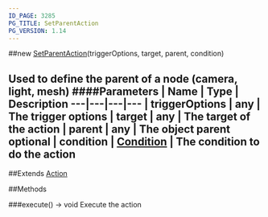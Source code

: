 ```yaml
---
ID_PAGE: 3285
PG_TITLE: SetParentAction
PG_VERSION: 1.14
---
```

##new [SetParentAction](page.php?p=3285)(triggerOptions, target, parent, condition)

Used to define the parent of a node (camera, light, mesh)
####Parameters
 | Name | Type | Description
---|---|---|---
 | triggerOptions | any | The trigger options
 | target | any | The target of the action
 | parent | any | The object parent
optional | condition | [Condition](page.php?p=3289) | The condition to do the action
---

##Extends [Action](page.php?p=3275)


##Methods

###execute() &rarr; void
Execute the action

